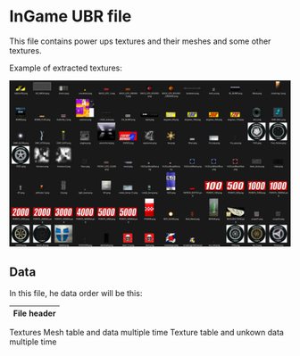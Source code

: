 # InGame UBR file

This file contains power ups textures and their meshes and some other textures.

Example of extracted textures:

![image](images/INGAME_images.png)

## Data

In this file, he data order will be this:<br>

| File header |
|-|
Textures
Mesh table and data multiple time
Texture table and unkown data multiple time
